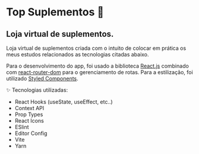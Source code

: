 # Top Suplementos 💪

## Loja virtual de suplementos.

Loja virtual de suplementos criada com o intuito de colocar em prática os meus estudos relacionados as tecnologias citadas abaixo.

Para o desenvolvimento do app, foi usado a biblioteca <a href="https://pt-br.reactjs.org/" target="_blamk">React.js</a> combinado com <a href="https://reactrouter.com/" target="_blamk">react-router-dom</a> para o gerenciamento de rotas. 
Para a estilização, foi utilizado <a href="https://styled-components.com/" target="_blamk">Styled Components</a>.

✨ Tecnologias utilizadas: 
  - React Hooks (useState, useEffect, etc..)
  - Context API
  - Prop Types
  - React Icons
  - ESlint
  - Editor Config
  - Vite
  - Yarn 
